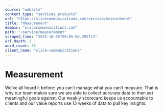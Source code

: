 ```yaml
---
source: "website"
content_type: "services_products"
url: "https://slicecommunications.com/service/measurement"
title: "Measurement"
domain: "slicecommunications.com"
path: "/service/measurement"
scraped_time: "2025-10-05T00:05:56.399713"
url_depth: 2
word_count: 55
client_name: "slice-communications"
---
```


# Measurement

We’ve all heard it before: you can’t manage what you can’t measure. That is why our team makes sure we are able to collect accurate data to then set meaningful goals against. Our weekly scorecard keeps us accountable to clients and our value reports use 13 weeks of data to pull key insights.